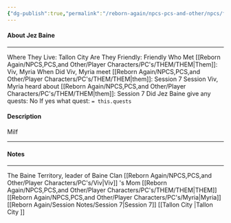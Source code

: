 ```yaml
---
{"dg-publish":true,"permalink":"/reborn-again/npcs-pcs-and-other/npcs/friendly/jez-baine/"}
---
```



#### About Jez Baine
---
Where They Live: Tallon City 
Are They Friendly: Friendly 
Who Met [[Reborn Again/NPCS,PCS,and Other/Player Characters/PC's/THEM/THEM\|Them]]: Viv, Myria
When Did Viv, Myria meet [[Reborn Again/NPCS,PCS,and Other/Player Characters/PC's/THEM/THEM\|them]]: Session 7
Session Viv, Myria heard about [[Reborn Again/NPCS,PCS,and Other/Player Characters/PC's/THEM/THEM\|them]]: Session 7
Did Jez Baine give any quests: No
	If yes what quest: `= this.quests`


#### Description
Milf

---

#### Notes
---
The Baine Territory, leader of Baine Clan
[[Reborn Again/NPCS,PCS,and Other/Player Characters/PC's/Viv\|Viv]] 's Mom
[[Reborn Again/NPCS,PCS,and Other/Player Characters/PC's/THEM/THEM\|THEM]]
[[Reborn Again/NPCS,PCS,and Other/Player Characters/PC's/Myria\|Myria]]
[[Reborn Again/Session Notes/Session 7\|Session 7]]
[[Tallon City \|Tallon City ]]

